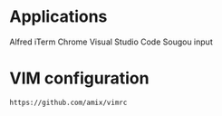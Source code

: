 # Applications 

  Alfred
  iTerm
  Chrome
  Visual Studio Code
  Sougou input
  
  # VIM configuration
  
    https://github.com/amix/vimrc
